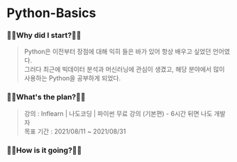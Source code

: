 # Python-Basics
### 🧎‍♂️Why did I start?🧎‍♂️
  > Python은 이전부터 장점에 대해 익히 들은 바가 있어 항상 배우고 싶었던 언어였다.  
    그러다 최근에 빅데이터 분석과 머신러닝에 관심이 생겼고, 해당 분야에서 많이 사용하는 Python을 공부하게 되었다.
### 🚶‍♂️What's the plan?🚶‍♂️
  > 강의 : Inflearn | 나도코딩 | 파이썬 무료 강의 (기본편) - 6시간 뒤면 나도 개발자<br>
    목표 기간 : 2021/08/11 ~ 2021/08/31
### 🏃‍♂️How is it going?🏃‍♂️
  >
